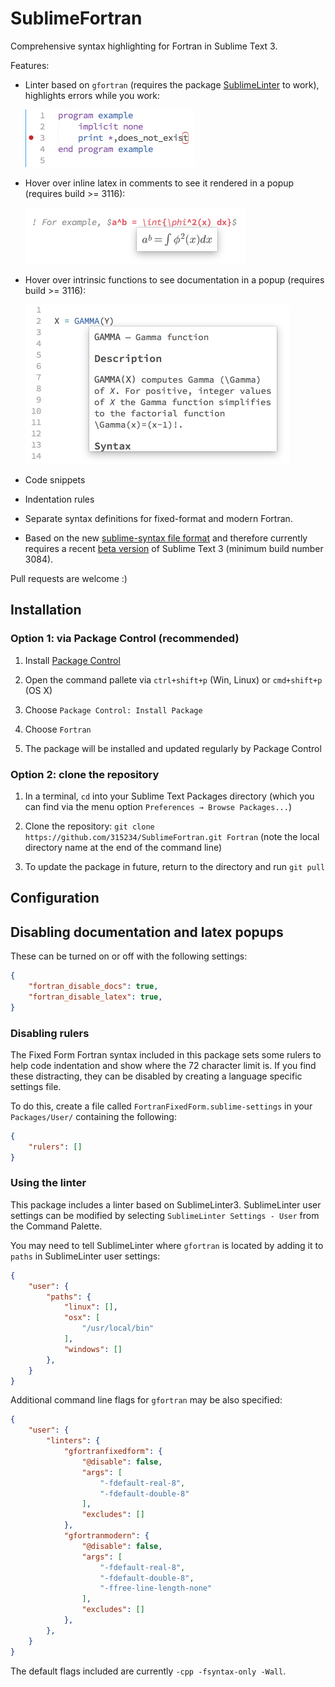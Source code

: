 SublimeFortran
==============

Comprehensive syntax highlighting for Fortran in Sublime Text 3.

Features:

 - Linter based on `gfortran` (requires the package [SublimeLinter](https://github.com/SublimeLinter/SublimeLinter3) to work), highlights errors while you work:

    <img src="images/linter_example.png" width="271px">

 - Hover over inline latex in comments to see it rendered in a popup (requires build >= 3116):

    <img src="images/latex_example.png" width="351px">

 - Hover over intrinsic functions to see documentation in a popup (requires build >= 3116):

    <img src="images/docs_example.png" width="422px">

 - Code snippets

 - Indentation rules

 - Separate syntax definitions for fixed-format and modern Fortran.

 - Based on the new
   [sublime-syntax file format](http://www.sublimetext.com/docs/3/syntax.html)
   and therefore currently requires a recent [beta version](http://www.sublimetext.com/3)
   of Sublime Text 3 (minimum build number 3084).

Pull requests are welcome :)




## Installation ##

### Option 1: via Package Control (recommended) ###

1) Install [Package Control](https://packagecontrol.io/installation)

2) Open the command pallete via `ctrl+shift+p` (Win, Linux) or `cmd+shift+p` (OS X)

3) Choose `Package Control: Install Package`

4) Choose `Fortran`

5) The package will be installed and updated regularly by Package Control


### Option 2: clone the repository

1) In a terminal, `cd` into your Sublime Text Packages directory (which you can find via the menu option `Preferences → Browse Packages...`)

2) Clone the repository: `git clone https://github.com/315234/SublimeFortran.git Fortran` (note the local directory name at the end of the command line)

3) To update the package in future, return to the directory and run `git pull`



## Configuration ##

## Disabling documentation and latex popups ##

These can be turned on or off with the following settings:

```JSON
{
    "fortran_disable_docs": true,
    "fortran_disable_latex": true,
}

```

### Disabling rulers ###

The Fixed Form Fortran syntax included in this package sets some rulers to help code indentation and show where the 72 character limit is. If you find these distracting, they can be disabled by creating a language specific settings file.

To do this, create a file called `FortranFixedForm.sublime-settings` in your `Packages/User/` containing the following:
```JSON
{
    "rulers": []
}
```




### Using the linter ###

This package includes a linter based on SublimeLinter3. SublimeLinter user settings can be modified by selecting `SublimeLinter Settings - User` from the Command Palette.

You may need to tell SublimeLinter where `gfortran` is located by adding it to `paths` in SublimeLinter user settings:

```JSON
{
    "user": {
        "paths": {
            "linux": [],
            "osx": [
                "/usr/local/bin"
            ],
            "windows": []
        },
    }
}
```
Additional command line flags for `gfortran` may be also specified:
```JSON
{
    "user": {
        "linters": {
            "gfortranfixedform": {
                "@disable": false,
                "args": [
                    "-fdefault-real-8",
                    "-fdefault-double-8"
                ],
                "excludes": []
            },
            "gfortranmodern": {
                "@disable": false,
                "args": [
                    "-fdefault-real-8",
                    "-fdefault-double-8",
                    "-ffree-line-length-none"
                ],
                "excludes": []
            },
        },
    }
}
```
The default flags included are currently `-cpp -fsyntax-only -Wall`.
